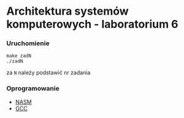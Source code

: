 
# Architektura systemów komputerowych - laboratorium 6

### Uruchomienie

``` 
make zadN
./zadN
```

za ```N``` należy podstawić nr zadania

### Oprogramowanie
- [NASM](https://www.nasm.us/)
- [GCC](https://gcc.gnu.org/)
